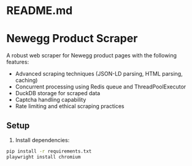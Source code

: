 # README.md
# Newegg Product Scraper

A robust web scraper for Newegg product pages with the following features:

- Advanced scraping techniques (JSON-LD parsing, HTML parsing, caching)
- Concurrent processing using Redis queue and ThreadPoolExecutor
- DuckDB storage for scraped data
- Captcha handling capability
- Rate limiting and ethical scraping practices

## Setup

1. Install dependencies:
```bash
pip install -r requirements.txt
playwright install chromium
